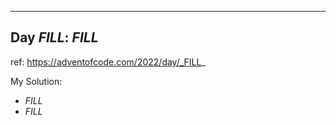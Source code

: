 
---

## Day _FILL_: _FILL_

ref: https://adventofcode.com/2022/day/_FILL_

My Solution:
- _FILL_
- _FILL_
